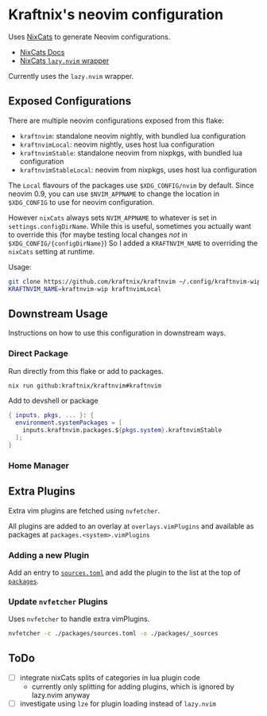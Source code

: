 # Kraftnix's neovim configuration

Uses [NixCats](https://github.com/BirdeeHub/nixCats-nvim) to generate Neovim configurations.
  - [NixCats Docs](https://nixcats.org/TOC.html)
  - [NixCats `lazy.nvim` wrapper](https://nixcats.org/nixCats_luaUtils.html)

Currently uses the `lazy.nvim` wrapper.

## Exposed Configurations

There are multiple neovim configurations exposed from this flake:
  - `kraftnvim`: standalone neovim nightly, with bundled lua configuration
  - `kraftnvimLocal`: neovim nightly, uses host lua configuration
  - `kraftnvimStable`: standalone neovim from nixpkgs, with bundled lua configuration
  - `kraftnvimStableLocal`: neovim from nixpkgs, uses host lua configuration

The `Local` flavours of the packages use `$XDG_CONFIG/nvim` by default.
Since neovim 0.9, you can use `$NVIM_APPNAME` to change the location in `$XDG_CONFIG` to use for neovim configuration.

However `nixCats` always sets `NVIM_APPNAME` to whatever is set in `settings.configDirName`.
While this is useful, sometimes you actually want to override this (for maybe testing local changes _not_ in `$XDG_CONFIG/{configDirName}`)
So I added a `KRAFTNVIM_NAME` to overriding the `nixCats` setting at runtime.

Usage:
```sh
git clone https://github.com/kraftnix/kraftnvim ~/.config/kraftnvim-wip
KRAFTNVIM_NAME=kraftnvim-wip kraftnvimLocal
```

## Downstream Usage

Instructions on how to use this configuration in downstream ways.

### Direct Package

Run directly from this flake or add to packages.

```sh
nix run github:kraftnix/kraftnvim#kraftnvim
```

Add to devshell or package

```nix
{ inputs, pkgs, ... }: {
  environment.systemPackages = [
    inputs.kraftnvim.packages.${pkgs.system}.kraftnvimStable
  ];
}
```

### Home Manager

## Extra Plugins

Extra vim plugins are fetched using `nvfetcher`.

All plugins are added to an overlay at `overlays.vimPlugins` and available as packages
at `packages.<system>.vimPlugins`

### Adding a new Plugin

Add an entry to [`sources.toml`](./packages/sources.toml) and add the plugin to the list at
the top of [`packages`](./packages/default.nix).

### Update `nvfetcher` Plugins

Uses `nvfetcher` to handle extra vimPlugins.

```sh
nvfetcher -c ./packages/sources.toml -o ./packages/_sources
```

## ToDo

- [ ] integrate nixCats splits of categories in lua plugin code
  - currently only splitting for adding plugins, which is ignored by lazy.nvim anyway
- [ ] investigate using `lze` for plugin loading instead of `lazy.nvim`
